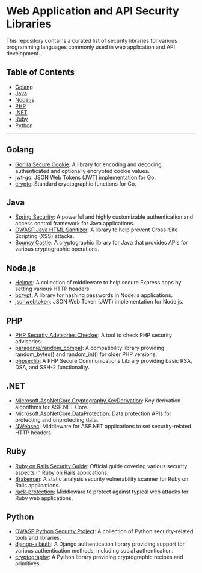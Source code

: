 # Web Application and API Security Libraries

This repository contains a curated list of security libraries for various programming languages commonly used in web application and API development.

## Table of Contents

- [Golang](#golang)
- [Java](#java)
- [Node.js](#nodejs)
- [PHP](#php)
- [.NET](#net)
- [Ruby](#ruby)
- [Python](#python)

---

## Golang

- [Gorilla Secure Cookie](https://github.com/gorilla/securecookie): A library for encoding and decoding authenticated and optionally encrypted cookie values.
- [jwt-go](https://github.com/dgrijalva/jwt-go): JSON Web Tokens (JWT) implementation for Go.
- [crypto](https://pkg.go.dev/crypto): Standard cryptographic functions for Go.

## Java

- [Spring Security](https://spring.io/projects/spring-security): A powerful and highly customizable authentication and access control framework for Java applications.
- [OWASP Java HTML Sanitizer](https://owasp.org/www-project-java-html-sanitizer/): A library to help prevent Cross-Site Scripting (XSS) attacks.
- [Bouncy Castle](https://www.bouncycastle.org/): A cryptographic library for Java that provides APIs for various cryptographic operations.

## Node.js

- [Helmet](https://helmetjs.github.io/): A collection of middleware to help secure Express apps by setting various HTTP headers.
- [bcrypt](https://www.npmjs.com/package/bcrypt): A library for hashing passwords in Node.js applications.
- [jsonwebtoken](https://www.npmjs.com/package/jsonwebtoken): JSON Web Token (JWT) implementation for Node.js.

## PHP

- [PHP Security Advisories Checker](https://github.com/FriendsOfPHP/security-advisories): A tool to check PHP security advisories.
- [paragonie/random_compat](https://github.com/paragonie/random_compat): A compatibility library providing random_bytes() and random_int() for older PHP versions.
- [phpseclib](https://phpseclib.com/): A PHP Secure Communications Library providing basic RSA, DSA, and SSH-2 functionality.

## .NET

- [Microsoft.AspNetCore.Cryptography.KeyDerivation](https://www.nuget.org/packages/Microsoft.AspNetCore.Cryptography.KeyDerivation/): Key derivation algorithms for ASP.NET Core.
- [Microsoft.AspNetCore.DataProtection](https://www.nuget.org/packages/Microsoft.AspNetCore.DataProtection/): Data protection APIs for protecting and unprotecting data.
- [NWebsec](https://nwebsec.com/): Middleware for ASP.NET applications to set security-related HTTP headers.

## Ruby

- [Ruby on Rails Security Guide](https://guides.rubyonrails.org/security.html): Official guide covering various security aspects in Ruby on Rails applications.
- [Brakeman](https://brakemanscanner.org/): A static analysis security vulnerability scanner for Ruby on Rails applications.
- [rack-protection](https://github.com/rkh/rack-protection): Middleware to protect against typical web attacks for Ruby web applications.

## Python

- [OWASP Python Security Project](https://owasp.org/www-project-python-security/): A collection of Python security-related tools and libraries.
- [django-allauth](https://github.com/pennersr/django-allauth): A Django authentication library providing support for various authentication methods, including social authentication.
- [cryptography](https://cryptography.io/en/latest/): A Python library providing cryptographic recipes and primitives.
